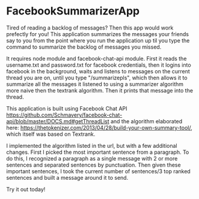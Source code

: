 # FacebookSummarizerApp

Tired of reading a backlog of messages? Then this app would work prefectly for you! This application summarizes the messages your friends say to you from the point where you run the application up til you type the command to summarize the backlog of messages you missed.

It requires node module and facebook-chat-api module. First it reads the username.txt and password.txt for facebook credentials, then it logins into facebook in the background, waits and listens to messages on the current thread you are on, until you type "/summarizepls", which then allows it to summarize all the messages it listened to using a summarizer algorithm more naive then the textrank algorithm. Then it prints that message into the thread.

This application is built using Facebook Chat API https://github.com/Schmavery/facebook-chat-api/blob/master/DOCS.md#getThreadList and the algorithm elaborated here: https://thetokenizer.com/2013/04/28/build-your-own-summary-tool/, which itself was based on Textrank.

I implemented the algorithm listed in the url, but with a few additional changes. First I picked the most important sentence from a paragraph. To do this, I recognized a paragraph as a single message with 2 or more sentences and separated sentences by punctuation. Then given these important sentences, I took the current number of sentences/3 top ranked sentences and built a message around it to send.

Try it out today!
